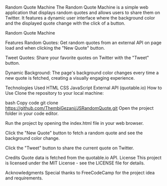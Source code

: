Random Quote Machine
The Random Quote Machine is a simple web application that displays random quotes and allows users to share them on Twitter. It features a dynamic user interface where the background color and the displayed quote change with the click of a button.

Random Quote Machine

Features
Random Quotes: Get random quotes from an external API on page load and when clicking the "New Quote" button.

Tweet Quotes: Share your favorite quotes on Twitter with the "Tweet" button.

Dynamic Background: The page's background color changes every time a new quote is fetched, creating a visually engaging experience.

Technologies Used
HTML
CSS
JavaScript
External API (quotable.io)
How to Use
Clone the repository to your local machine:

bash
Copy code
git clone https://github.com/ThembiGezani/JSRandomQuote.git
Open the project folder in your code editor.

Run the project by opening the index.html file in your web browser.

Click the "New Quote" button to fetch a random quote and see the background color change.

Click the "Tweet" button to share the current quote on Twitter.

Credits
Quote data is fetched from the quotable.io API.
License
This project is licensed under the MIT License - see the LICENSE file for details.

Acknowledgments
Special thanks to FreeCodeCamp for the project idea and requirements.
